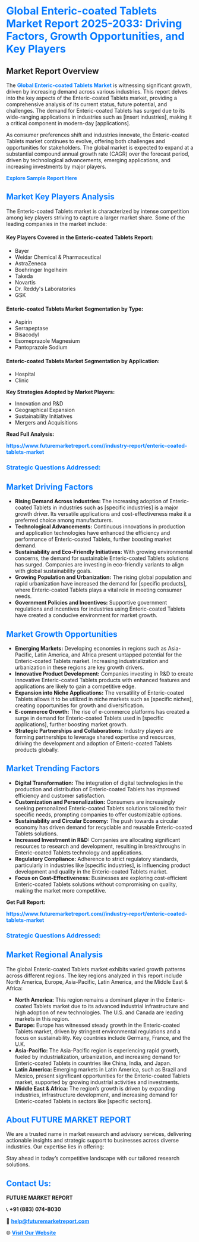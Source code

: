 <h1 style="color: #007BFF;">Global Enteric-coated Tablets Market Report 2025-2033: Driving Factors, Growth Opportunities, and Key Players</h1>

<section id="overview">
<h2>Market Report Overview</h2>
<p>The <a href="https://www.futuremarketreport.com//industry-report/enteric-coated-tablets-market" style="color: #007BFF; text-decoration: none;"><strong>Global Enteric-coated Tablets Market</strong></a> is witnessing significant growth, driven by increasing demand across various industries. This report delves into the key aspects of the Enteric-coated Tablets market, providing a comprehensive analysis of its current status, future potential, and challenges. The demand for Enteric-coated Tablets has surged due to its wide-ranging applications in industries such as [insert industries], making it a critical component in modern-day [applications].</p>
<p>As consumer preferences shift and industries innovate, the Enteric-coated Tablets market continues to evolve, offering both challenges and opportunities for stakeholders. The global market is expected to expand at a substantial compound annual growth rate (CAGR) over the forecast period, driven by technological advancements, emerging applications, and increasing investments by major players.</p>
</section>

<section id="overview">
<p><a href="https://www.futuremarketreport.com//request-sample/reportId=55740" style="color: #007BFF; text-decoration: none;"><strong>Explore Sample Report Here</strong></a></p>
</section>

<section id="key-players">
<h2 style="color: #007BFF;">Market Key Players Analysis</h2>
<p>The Enteric-coated Tablets market is characterized by intense competition among key players striving to capture a larger market share. Some of the leading companies in the market include:</p>
<h4>Key Players Covered in the Enteric-coated Tablets Report:</h4>
<ul><li>Bayer</li><li>Weidar Chemical &amp; Pharmaceutical</li><li>AstraZeneca</li><li>Boehringer Ingelheim</li><li>Takeda</li><li>Novartis</li><li>Dr. Reddy&#039;s Laboratories</li><li>GSK</li></ul>
<h4>Enteric-coated Tablets Market Segmentation by Type:</h4>
<ul><li>Aspirin</li><li>Serrapeptase</li><li>Bisacodyl</li><li>Esomeprazole Magnesium</li><li>Pantoprazole Sodium</li></ul>

<h4>Enteric-coated Tablets Market Segmentation by Application:</h4>
<ul><li>Hospital</li><li>Clinic</li></ul>
<p><strong>Key Strategies Adopted by Market Players:</strong></p>
<ul>
<li>Innovation and R&D</li>
<li>Geographical Expansion</li>
<li>Sustainability Initiatives</li>
<li>Mergers and Acquisitions</li>
</ul>
</section>

<section>
<p><strong>Read Full Analysis: </strong></p><a href="https://www.futuremarketreport.com//industry-report/enteric-coated-tablets-market" style="color: #007BFF; text-decoration: none;"><strong>https://www.futuremarketreport.com//industry-report/enteric-coated-tablets-market</strong></a>
<h3 style="color: #007BFF;">Strategic Questions Addressed:</h3>
</section>

<section id="driving-factors">
<h2 style="color: #007BFF;">Market Driving Factors</h2>
<ul>
<li><strong>Rising Demand Across Industries:</strong> The increasing adoption of Enteric-coated Tablets in industries such as [specific industries] is a major growth driver. Its versatile applications and cost-effectiveness make it a preferred choice among manufacturers.</li>
<li><strong>Technological Advancements:</strong> Continuous innovations in production and application technologies have enhanced the efficiency and performance of Enteric-coated Tablets, further boosting market demand.</li>
<li><strong>Sustainability and Eco-Friendly Initiatives:</strong> With growing environmental concerns, the demand for sustainable Enteric-coated Tablets solutions has surged. Companies are investing in eco-friendly variants to align with global sustainability goals.</li>
<li><strong>Growing Population and Urbanization:</strong> The rising global population and rapid urbanization have increased the demand for [specific products], where Enteric-coated Tablets plays a vital role in meeting consumer needs.</li>
<li><strong>Government Policies and Incentives:</strong> Supportive government regulations and incentives for industries using Enteric-coated Tablets have created a conducive environment for market growth.</li>
</ul>
</section>

<section id="growth-opportunities">
<h2 style="color: #007BFF;">Market Growth Opportunities</h2>
<ul>
<li><strong>Emerging Markets:</strong> Developing economies in regions such as Asia-Pacific, Latin America, and Africa present untapped potential for the Enteric-coated Tablets market. Increasing industrialization and urbanization in these regions are key growth drivers.</li>
<li><strong>Innovative Product Development:</strong> Companies investing in R&D to create innovative Enteric-coated Tablets products with enhanced features and applications are likely to gain a competitive edge.</li>
<li><strong>Expansion into Niche Applications:</strong> The versatility of Enteric-coated Tablets allows it to be utilized in niche markets such as [specific niches], creating opportunities for growth and diversification.</li>
<li><strong>E-commerce Growth:</strong> The rise of e-commerce platforms has created a surge in demand for Enteric-coated Tablets used in [specific applications], further boosting market growth.</li>
<li><strong>Strategic Partnerships and Collaborations:</strong> Industry players are forming partnerships to leverage shared expertise and resources, driving the development and adoption of Enteric-coated Tablets products globally.</li>
</ul>
</section>

<section id="trending-factors">
<h2 style="color: #007BFF;">Market Trending Factors</h2>
<ul>
<li><strong>Digital Transformation:</strong> The integration of digital technologies in the production and distribution of Enteric-coated Tablets has improved efficiency and customer satisfaction.</li>
<li><strong>Customization and Personalization:</strong> Consumers are increasingly seeking personalized Enteric-coated Tablets solutions tailored to their specific needs, prompting companies to offer customizable options.</li>
<li><strong>Sustainability and Circular Economy:</strong> The push towards a circular economy has driven demand for recyclable and reusable Enteric-coated Tablets solutions.</li>
<li><strong>Increased Investment in R&D:</strong> Companies are allocating significant resources to research and development, resulting in breakthroughs in Enteric-coated Tablets technology and applications.</li>
<li><strong>Regulatory Compliance:</strong> Adherence to strict regulatory standards, particularly in industries like [specific industries], is influencing product development and quality in the Enteric-coated Tablets market.</li>
<li><strong>Focus on Cost-Effectiveness:</strong> Businesses are exploring cost-efficient Enteric-coated Tablets solutions without compromising on quality, making the market more competitive.</li>
</ul>
</section>

<section>
<p><strong>Get Full Report: </strong></p><a href="https://www.futuremarketreport.com//industry-report/enteric-coated-tablets-market" style="color: #007BFF; text-decoration: none;"><strong>https://www.futuremarketreport.com//industry-report/enteric-coated-tablets-market</strong></a>
<h3 style="color: #007BFF;">Strategic Questions Addressed:</h3>
</section>


<section id="regional-analysis">
<h2 style="color: #007BFF;">Market Regional Analysis</h2>
<p>The global Enteric-coated Tablets market exhibits varied growth patterns across different regions. The key regions analyzed in this report include North America, Europe, Asia-Pacific, Latin America, and the Middle East & Africa:</p>
<ul>
<li><strong>North America:</strong> This region remains a dominant player in the Enteric-coated Tablets market due to its advanced industrial infrastructure and high adoption of new technologies. The U.S. and Canada are leading markets in this region.</li>
<li><strong>Europe:</strong> Europe has witnessed steady growth in the Enteric-coated Tablets market, driven by stringent environmental regulations and a focus on sustainability. Key countries include Germany, France, and the U.K.</li>
<li><strong>Asia-Pacific:</strong> The Asia-Pacific region is experiencing rapid growth, fueled by industrialization, urbanization, and increasing demand for Enteric-coated Tablets in countries like China, India, and Japan.</li>
<li><strong>Latin America:</strong> Emerging markets in Latin America, such as Brazil and Mexico, present significant opportunities for the Enteric-coated Tablets market, supported by growing industrial activities and investments.</li>
<li><strong>Middle East & Africa:</strong> The region’s growth is driven by expanding industries, infrastructure development, and increasing demand for Enteric-coated Tablets in sectors like [specific sectors].</li>
</ul>
</section>

<footer>
<h2 style="color: #007BFF;">About FUTURE MARKET REPORT</h2>
<p>We are a trusted name in market research and advisory services, delivering actionable insights and strategic support to businesses across diverse industries. Our expertise lies in offering:</p>

<p>Stay ahead in today’s competitive landscape with our tailored research solutions.</p>

<h2 style="color: #007BFF;">Contact Us:</h2>
<p><strong>FUTURE MARKET REPORT</strong></p>
<p>📞 <strong>+91 (883) 074-8030</strong></p>
<p>📧 <strong><a href="mailto:help@futuremarketreport.com" style="color: #007BFF;">help@futuremarketreport.com</a></strong></p>
<p>🌐 <strong><a href="https://www.futuremarketreport.com/" style="color: #007BFF;">Visit Our Website</a></strong></p>
</footer>